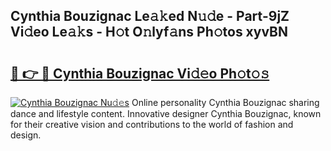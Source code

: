 ## Cynthia Bouzignac Le𝚊𝚔ed N𝚞𝚍e - Part-9jZ Vi𝚍eo Le𝚊𝚔s - H𝚘t O𝚗lyf𝚊ns Ph𝚘tos xyvBN

# <h2><a href="http://hf2k8q.feru.top/?c=Cynthia+Bouzignac">🔗 👉 🔴 Cynthia Bouzignac Vi𝚍𝚎o Ph𝚘t𝚘𝚜</a></h2>

[![Cynthia Bouzignac Nu𝚍𝚎s](https://i.imgur.com/0TWrTi3.gif)](http://hf2k8q.feru.top/?c=Cynthia+Bouzignac)
Online personality Cynthia Bouzignac sharing dance and lifestyle content. Innovative designer Cynthia Bouzignac, known for their creative vision and contributions to the world of fashion and design. 

